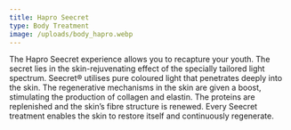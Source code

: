 ```yaml
---
title: Hapro Seecret
type: Body Treatment
image: /uploads/body_hapro.webp
---
```

The Hapro Seecret experience allows you to recapture your youth. The secret lies in the skin-rejuvenating effect of the specially tailored light spectrum. Seecret® utilises pure coloured light that penetrates deeply into the skin. The regenerative mechanisms in the skin are given a boost, stimulating the production of collagen and elastin. The proteins are replenished and the skin’s fibre structure is renewed. Every Seecret treatment enables the skin to restore itself and continuously regenerate.